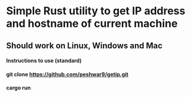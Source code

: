 # Simple Rust utility to get IP address and hostname of current machine
## Should work on Linux, Windows and Mac

#### Instructions to use (standard)
#### git clone https://github.com/peshwar9/getip.git
#### cargo run